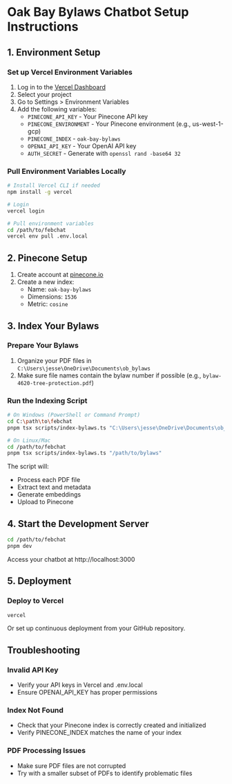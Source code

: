 # Oak Bay Bylaws Chatbot Setup Instructions

## 1. Environment Setup

### Set up Vercel Environment Variables

1. Log in to the [Vercel Dashboard](https://vercel.com/dashboard)
2. Select your project
3. Go to Settings > Environment Variables
4. Add the following variables:
   - `PINECONE_API_KEY` - Your Pinecone API key
   - `PINECONE_ENVIRONMENT` - Your Pinecone environment (e.g., us-west-1-gcp)
   - `PINECONE_INDEX` - `oak-bay-bylaws`
   - `OPENAI_API_KEY` - Your OpenAI API key
   - `AUTH_SECRET` - Generate with `openssl rand -base64 32`

### Pull Environment Variables Locally

```bash
# Install Vercel CLI if needed
npm install -g vercel

# Login
vercel login

# Pull environment variables
cd /path/to/febchat
vercel env pull .env.local
```

## 2. Pinecone Setup

1. Create account at [pinecone.io](https://www.pinecone.io)
2. Create a new index:
   - Name: `oak-bay-bylaws`
   - Dimensions: `1536`
   - Metric: `cosine`

## 3. Index Your Bylaws

### Prepare Your Bylaws

1. Organize your PDF files in `C:\Users\jesse\OneDrive\Documents\ob_bylaws`
2. Make sure file names contain the bylaw number if possible (e.g., `bylaw-4620-tree-protection.pdf`)

### Run the Indexing Script

```bash
# On Windows (PowerShell or Command Prompt)
cd C:\path\to\febchat
pnpm tsx scripts/index-bylaws.ts "C:\Users\jesse\OneDrive\Documents\ob_bylaws"

# On Linux/Mac
cd /path/to/febchat
pnpm tsx scripts/index-bylaws.ts "/path/to/bylaws"
```

The script will:

- Process each PDF file
- Extract text and metadata
- Generate embeddings
- Upload to Pinecone

## 4. Start the Development Server

```bash
cd /path/to/febchat
pnpm dev
```

Access your chatbot at http://localhost:3000

## 5. Deployment

### Deploy to Vercel

```bash
vercel
```

Or set up continuous deployment from your GitHub repository.

## Troubleshooting

### Invalid API Key

- Verify your API keys in Vercel and .env.local
- Ensure OPENAI_API_KEY has proper permissions

### Index Not Found

- Check that your Pinecone index is correctly created and initialized
- Verify PINECONE_INDEX matches the name of your index

### PDF Processing Issues

- Make sure PDF files are not corrupted
- Try with a smaller subset of PDFs to identify problematic files
